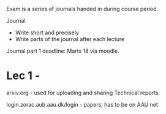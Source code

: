 Exam is a series of journals handed in during course period.

Journal

- Write short and precisely
- Write parts of the journal after each lecture

Journal part 1 deadline: Marts 18 via moodle.

# Lec 1 - 

arxiv.org - used for uploading and sharing Technical reports.

login.zorac.aub.aau.dk/login - papers, has to be on AAU net



